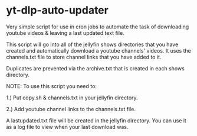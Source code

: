 # yt-dlp-auto-updater
Very simple script for use in cron jobs to automate the task of downloading youtube videos &amp; leaving a last updated text file.

This script will go into all of the jellyfin shows directories that you have created and automatically download a youtube channels' videos. 
It uses the channels.txt file to store channel links that you have added to it.

Duplicates are prevented via the archive.txt that is created in each shows directory.

NOTE:
To use this script you need to:

1.) Put copy.sh & channels.txt in your jellyfin directory.

2.) Add youtube channel links to the channels.txt file.

A lastupdated.txt file will be created in the jellyfin directory. 
You can use it as a log file to view when your last download was.
